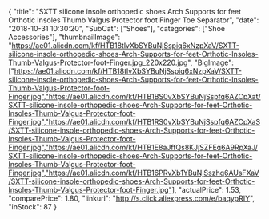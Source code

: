 {
	"title": "SXTT silicone insole orthopedic shoes  Arch Supports for feet Orthotic Insoles Thumb Valgus Protector foot Finger Toe Separator",
	"date": "2018-10-31 10:30:20",
	"SubCat": ["Shoes"],
	"categories": ["Shoe Accessories"],
	"thumbnailImage": "https://ae01.alicdn.com/kf/HTB18tlvXbSYBuNjSspiq6xNzpXaV/SXTT-silicone-insole-orthopedic-shoes-Arch-Supports-for-feet-Orthotic-Insoles-Thumb-Valgus-Protector-foot-Finger.jpg_220x220.jpg",
	"BigImage": ["https://ae01.alicdn.com/kf/HTB18tlvXbSYBuNjSspiq6xNzpXaV/SXTT-silicone-insole-orthopedic-shoes-Arch-Supports-for-feet-Orthotic-Insoles-Thumb-Valgus-Protector-foot-Finger.jpg","https://ae01.alicdn.com/kf/HTB1BS0vXbSYBuNjSspfq6AZCpXat/SXTT-silicone-insole-orthopedic-shoes-Arch-Supports-for-feet-Orthotic-Insoles-Thumb-Valgus-Protector-foot-Finger.jpg","https://ae01.alicdn.com/kf/HTB1RS0vXbSYBuNjSspfq6AZCpXaS/SXTT-silicone-insole-orthopedic-shoes-Arch-Supports-for-feet-Orthotic-Insoles-Thumb-Valgus-Protector-foot-Finger.jpg","https://ae01.alicdn.com/kf/HTB1E8aJffQs8KJjSZFEq6A9RpXaJ/SXTT-silicone-insole-orthopedic-shoes-Arch-Supports-for-feet-Orthotic-Insoles-Thumb-Valgus-Protector-foot-Finger.jpg","https://ae01.alicdn.com/kf/HTB16PRvXb1YBuNjSszhq6AUsFXaV/SXTT-silicone-insole-orthopedic-shoes-Arch-Supports-for-feet-Orthotic-Insoles-Thumb-Valgus-Protector-foot-Finger.jpg"],
	"actualPrice": 1.53,
	"comparePrice": 1.80,
	"linkurl": "http://s.click.aliexpress.com/e/baqypRIY",
	"inStock": 87
}
